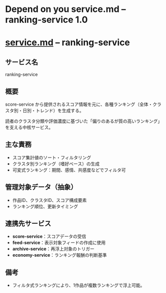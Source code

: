 # Depend on you service.md – ranking-service 1.0

# [service.md](http://service.md/) – ranking-service

## サービス名

ranking-service

## 概要

score-service から提供されるスコア情報を元に、各種ランキング（全体・クラスタ別・日別・トレンド）を生成する。

読者のクラスタ分類や評価濃度に基づいた「偏りのあるが質の高いランキング」を支える中核サービス。

## 主な責務

- スコア集計値のソート・フィルタリング
- クラスタ別ランキング（嗜好ベース）の生成
- 可変式ランキング：期間、感情、共感度などでフィルタ可

## 管理対象データ（抽象）

- 作品ID、クラスタID、スコア構成要素
- ランキング順位、更新タイミング

## 連携先サービス

- **score-service**：スコアデータの受信
- **feed-service**：表示対象フィードの作成に使用
- **archive-service**：再浮上対象のトリガー
- **economy-service**：ランキング報酬の判断基準

## 備考

- フィルタ式ランキングにより、1作品が複数ランキングで浮上可能。
